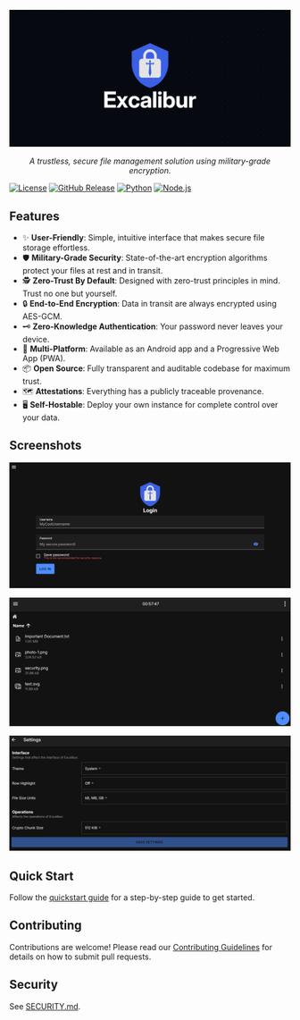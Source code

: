 ![Excalibur Banner](./assets/banner.png)

<p align="center">
    <em>A trustless, secure file management solution using military-grade encryption.</em>
</p>

[![License](https://img.shields.io/github/license/PhotonicGluon/Excalibur)](LICENSE)
[![GitHub Release](https://img.shields.io/github/v/release/PhotonicGluon/Excalibur)](https://github.com/PhotonicGluon/Excalibur/releases)
[![Python](https://img.shields.io/badge/python-3.11%2B-blue)](https://www.python.org/)
[![Node.js](https://img.shields.io/badge/Node.js-22%2B-green)](https://nodejs.org/)

## Features

- ✨ **User-Friendly**: Simple, intuitive interface that makes secure file storage effortless.
- 🛡️ **Military-Grade Security**: State-of-the-art encryption algorithms protect your files at rest and in transit.
- 🕵️ **Zero-Trust By Default**: Designed with zero-trust principles in mind. Trust no one but yourself.
- 🔒 **End-to-End Encryption**: Data in transit are always encrypted using AES-GCM.
- 🗝️ **Zero-Knowledge Authentication**: Your password never leaves your device.
- 📱 **Multi-Platform**: Available as an Android app and a Progressive Web App (PWA).
- 📦 **Open Source**: Fully transparent and auditable codebase for maximum trust.
- 🗺️ **Attestations**: Everything has a publicly traceable provenance.
- 🖥️ **Self-Hostable**: Deploy your own instance for complete control over your data.

## Screenshots

![Login Screen](./screenshots/login.png)

![File Browser](./screenshots/explorer.png)

![Settings](./screenshots/settings.png)

## Quick Start

Follow the [quickstart guide](https://excalibur.photonic.dev/docs/category/quickstart) for a step-by-step guide to get started.

## Contributing

Contributions are welcome! Please read our [Contributing Guidelines](./.github/CONTRIBUTING.md) for details on how to submit pull requests.

## Security

See [SECURITY.md](./.github/SECURITY.md).
